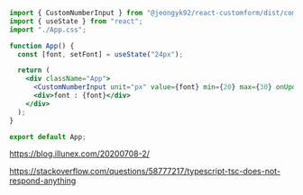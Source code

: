 ```jsx
import { CustomNumberInput } from "@jeongyk92/react-customform/dist/components";
import { useState } from "react";
import "./App.css";

function App() {
  const [font, setFont] = useState("24px");

  return (
    <div className="App">
      <CustomNumberInput unit="px" value={font} min={20} max={30} onUpdateValue={(v) => setFont(v)} />
      <div>font : {font}</div>
    </div>
  );
}

export default App;
```

https://blog.illunex.com/20200708-2/

https://stackoverflow.com/questions/58777217/typescript-tsc-does-not-respond-anything
